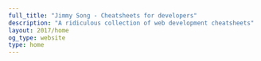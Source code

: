 ```yaml
---
full_title: "Jimmy Song - Cheatsheets for developers"
description: "A ridiculous collection of web development cheatsheets"
layout: 2017/home
og_type: website
type: home
---
```

